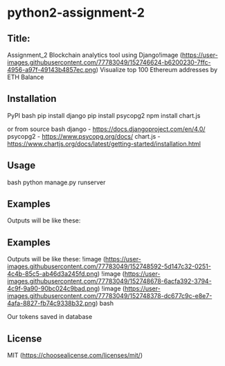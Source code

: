 # python2-assignment-2
## Title:
Assignment_2 Blockchain analytics tool using Django!image (https://user-images.githubusercontent.com/77783049/152746624-b6200230-7ffc-4956-a97f-49143b4857ec.png)
Visualize top 100 Ethereum addresses by ETH Balance

## Installation

PyPI
bash
pip install django
pip install psycopg2
npm install chart.js

or from source
bash
django - https://docs.djangoproject.com/en/4.0/
psycopg2 - https://www.psycopg.org/docs/
chart.js - https://www.chartjs.org/docs/latest/getting-started/installation.html
## Usage
bash
python manage.py runserver

## Examples
Outputs will be like these:
## Examples
Outputs will be like these:
!image (https://user-images.githubusercontent.com/77783049/152748592-5d147c32-0251-4c4b-85c5-ab46d3a245fd.png)
!image (https://user-images.githubusercontent.com/77783049/152748678-6acfa392-3794-4c9f-9a90-90bc024c9bad.png)
!image (https://user-images.githubusercontent.com/77783049/152748378-dc677c9c-e8e7-4afa-8827-fb74c9338b32.png)
bash

Our tokens saved in database
## License
MIT (https://choosealicense.com/licenses/mit/)

